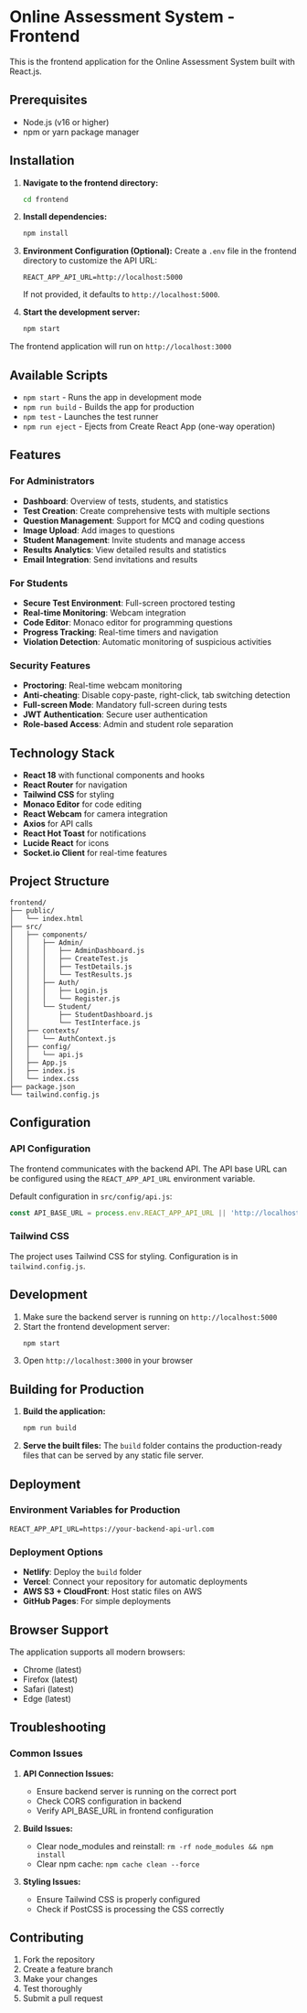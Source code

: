 # Online Assessment System - Frontend

This is the frontend application for the Online Assessment System built with React.js.

## Prerequisites

- Node.js (v16 or higher)
- npm or yarn package manager

## Installation

1. **Navigate to the frontend directory:**
   ```bash
   cd frontend
   ```

2. **Install dependencies:**
   ```bash
   npm install
   ```

3. **Environment Configuration (Optional):**
   Create a `.env` file in the frontend directory to customize the API URL:
   ```env
   REACT_APP_API_URL=http://localhost:5000
   ```

   If not provided, it defaults to `http://localhost:5000`.

4. **Start the development server:**
   ```bash
   npm start
   ```

The frontend application will run on `http://localhost:3000`

## Available Scripts

- `npm start` - Runs the app in development mode
- `npm run build` - Builds the app for production
- `npm test` - Launches the test runner
- `npm run eject` - Ejects from Create React App (one-way operation)

## Features

### For Administrators
- **Dashboard**: Overview of tests, students, and statistics
- **Test Creation**: Create comprehensive tests with multiple sections
- **Question Management**: Support for MCQ and coding questions
- **Image Upload**: Add images to questions
- **Student Management**: Invite students and manage access
- **Results Analytics**: View detailed results and statistics
- **Email Integration**: Send invitations and results

### For Students
- **Secure Test Environment**: Full-screen proctored testing
- **Real-time Monitoring**: Webcam integration
- **Code Editor**: Monaco editor for programming questions
- **Progress Tracking**: Real-time timers and navigation
- **Violation Detection**: Automatic monitoring of suspicious activities

### Security Features
- **Proctoring**: Real-time webcam monitoring
- **Anti-cheating**: Disable copy-paste, right-click, tab switching detection
- **Full-screen Mode**: Mandatory full-screen during tests
- **JWT Authentication**: Secure user authentication
- **Role-based Access**: Admin and student role separation

## Technology Stack

- **React 18** with functional components and hooks
- **React Router** for navigation
- **Tailwind CSS** for styling
- **Monaco Editor** for code editing
- **React Webcam** for camera integration
- **Axios** for API calls
- **React Hot Toast** for notifications
- **Lucide React** for icons
- **Socket.io Client** for real-time features

## Project Structure

```
frontend/
├── public/
│   └── index.html
├── src/
│   ├── components/
│   │   ├── Admin/
│   │   │   ├── AdminDashboard.js
│   │   │   ├── CreateTest.js
│   │   │   ├── TestDetails.js
│   │   │   └── TestResults.js
│   │   ├── Auth/
│   │   │   ├── Login.js
│   │   │   └── Register.js
│   │   └── Student/
│   │       ├── StudentDashboard.js
│   │       └── TestInterface.js
│   ├── contexts/
│   │   └── AuthContext.js
│   ├── config/
│   │   └── api.js
│   ├── App.js
│   ├── index.js
│   └── index.css
├── package.json
└── tailwind.config.js
```

## Configuration

### API Configuration

The frontend communicates with the backend API. The API base URL can be configured using the `REACT_APP_API_URL` environment variable.

Default configuration in `src/config/api.js`:
```javascript
const API_BASE_URL = process.env.REACT_APP_API_URL || 'http://localhost:5000';
```

### Tailwind CSS

The project uses Tailwind CSS for styling. Configuration is in `tailwind.config.js`.

## Development

1. Make sure the backend server is running on `http://localhost:5000`
2. Start the frontend development server:
   ```bash
   npm start
   ```
3. Open `http://localhost:3000` in your browser

## Building for Production

1. **Build the application:**
   ```bash
   npm run build
   ```

2. **Serve the built files:**
   The `build` folder contains the production-ready files that can be served by any static file server.

## Deployment

### Environment Variables for Production

```env
REACT_APP_API_URL=https://your-backend-api-url.com
```

### Deployment Options

- **Netlify**: Deploy the `build` folder
- **Vercel**: Connect your repository for automatic deployments
- **AWS S3 + CloudFront**: Host static files on AWS
- **GitHub Pages**: For simple deployments

## Browser Support

The application supports all modern browsers:
- Chrome (latest)
- Firefox (latest)
- Safari (latest)
- Edge (latest)

## Troubleshooting

### Common Issues

1. **API Connection Issues:**
   - Ensure backend server is running on the correct port
   - Check CORS configuration in backend
   - Verify API_BASE_URL in frontend configuration

2. **Build Issues:**
   - Clear node_modules and reinstall: `rm -rf node_modules && npm install`
   - Clear npm cache: `npm cache clean --force`

3. **Styling Issues:**
   - Ensure Tailwind CSS is properly configured
   - Check if PostCSS is processing the CSS correctly

## Contributing

1. Fork the repository
2. Create a feature branch
3. Make your changes
4. Test thoroughly
5. Submit a pull request
